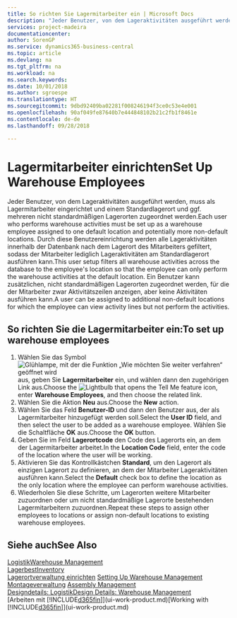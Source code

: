 ```yaml
---
title: So richten Sie Lagermitarbeiter ein | Microsoft Docs
description: "Jeder Benutzer, von dem Lageraktivitäten ausgeführt werden, muss als Lagermitarbeiter eingerichtet und einem Standardlagerort und ggf. mehreren nicht standardmäßigen Lagerorten zugeordnet werden."
services: project-madeira
documentationcenter: 
author: SorenGP
ms.service: dynamics365-business-central
ms.topic: article
ms.devlang: na
ms.tgt_pltfrm: na
ms.workload: na
ms.search.keywords: 
ms.date: 10/01/2018
ms.author: sgroespe
ms.translationtype: HT
ms.sourcegitcommit: 9dbd92409ba02281f008246194f3ce0c53e4e001
ms.openlocfilehash: 90af049fe87640b7e444848102b21c2fb1f8461e
ms.contentlocale: de-de
ms.lasthandoff: 09/28/2018

---
```

# <a name="set-up-warehouse-employees"></a><span data-ttu-id="740fa-103">Lagermitarbeiter einrichten</span><span class="sxs-lookup"><span data-stu-id="740fa-103">Set Up Warehouse Employees</span></span>
<span data-ttu-id="740fa-104">Jeder Benutzer, von dem Lageraktivitäten ausgeführt werden, muss als Lagermitarbeiter eingerichtet und einem Standardlagerort und ggf. mehreren nicht standardmäßigen Lagerorten zugeordnet werden.</span><span class="sxs-lookup"><span data-stu-id="740fa-104">Each user who performs warehouse activities must be set up as a warehouse employee assigned to one default location and potentially more non-default locations.</span></span> <span data-ttu-id="740fa-105">Durch diese Benutzereinrichtung werden alle Lageraktivitäten innerhalb der Datenbank nach dem Lagerort des Mitarbeiters gefiltert, sodass der Mitarbeiter lediglich Lageraktivitäten am Standardlagerort ausführen kann.</span><span class="sxs-lookup"><span data-stu-id="740fa-105">This user setup filters all warehouse activities across the database to the employee's location so that the employee can only perform the warehouse activities at the default location.</span></span> <span data-ttu-id="740fa-106">Ein Benutzer kann zusätzlichen, nicht standardmäßigen Lagerorten zugeordnet werden, für die der Mitarbeiter zwar Aktivitätszeilen anzeigen, aber keine Aktivitäten ausführen kann.</span><span class="sxs-lookup"><span data-stu-id="740fa-106">A user can be assigned to additional non-default locations for which the employee can view activity lines but not perform the activities.</span></span>

## <a name="to-set-up-warehouse-employees"></a><span data-ttu-id="740fa-107">So richten Sie die Lagermitarbeiter ein:</span><span class="sxs-lookup"><span data-stu-id="740fa-107">To set up warehouse employees</span></span>  
1.  <span data-ttu-id="740fa-108">Wählen Sie das Symbol ![Glühlampe, mit der die Funktion „Wie möchten Sie weiter verfahren“ geöffnet wird](media/ui-search/search_small.png "Wie möchten Sie weiter verfahren?") aus, geben Sie **Lagermitarbeiter** ein, und wählen dann den zugehörigen Link aus.</span><span class="sxs-lookup"><span data-stu-id="740fa-108">Choose the ![Lightbulb that opens the Tell Me feature](media/ui-search/search_small.png "Tell me what you want to do") icon, enter **Warehouse Employees**, and then choose the related link.</span></span>  
2. <span data-ttu-id="740fa-109">Wählen Sie die Aktion **Neu** aus.</span><span class="sxs-lookup"><span data-stu-id="740fa-109">Choose the **New** action.</span></span>  
3. <span data-ttu-id="740fa-110">Wählen Sie das Feld **Benutzer-ID** und dann den Benutzer aus, der als Lagermitarbeiter hinzugefügt werden soll.</span><span class="sxs-lookup"><span data-stu-id="740fa-110">Select the **User ID** field, and then select the user to be added as a warehouse employee.</span></span> <span data-ttu-id="740fa-111">Wählen Sie die Schaltfläche **OK** aus.</span><span class="sxs-lookup"><span data-stu-id="740fa-111">Choose the **OK** button.</span></span>  
6.  <span data-ttu-id="740fa-112">Geben Sie im Feld **Lagerortcode** den Code des Lagerorts ein, an dem der Lagermitarbeiter arbeitet.</span><span class="sxs-lookup"><span data-stu-id="740fa-112">In the **Location Code** field, enter the code of the location where the user will be working.</span></span>  
7.  <span data-ttu-id="740fa-113">Aktivieren Sie das Kontrollkästchen **Standard**, um den Lagerort als einzigen Lagerort zu definieren, an dem der Mitarbeiter Lageraktivitäten ausführen kann.</span><span class="sxs-lookup"><span data-stu-id="740fa-113">Select the **Default** check box to define the location as the only location where the employee can perform warehouse activities.</span></span>  
8.  <span data-ttu-id="740fa-114">Wiederholen Sie diese Schritte, um Lagerorten weitere Mitarbeiter zuzuordnen oder um nicht standardmäßige Lagerorte bestehenden Lagermitarbeitern zuzuordnen.</span><span class="sxs-lookup"><span data-stu-id="740fa-114">Repeat these steps to assign other employees to locations or assign non-default locations to existing warehouse employees.</span></span>  

## <a name="see-also"></a><span data-ttu-id="740fa-115">Siehe auch</span><span class="sxs-lookup"><span data-stu-id="740fa-115">See Also</span></span>  
[<span data-ttu-id="740fa-116">Logistik</span><span class="sxs-lookup"><span data-stu-id="740fa-116">Warehouse Management</span></span>](warehouse-manage-warehouse.md)  
[<span data-ttu-id="740fa-117">Lagerbest</span><span class="sxs-lookup"><span data-stu-id="740fa-117">Inventory</span></span>](inventory-manage-inventory.md)  
<span data-ttu-id="740fa-118">[Lagerortverwaltung einrichten](warehouse-setup-warehouse.md)   </span><span class="sxs-lookup"><span data-stu-id="740fa-118">[Setting Up Warehouse Management](warehouse-setup-warehouse.md)   </span></span>  
<span data-ttu-id="740fa-119">[Montageverwaltung](assembly-assemble-items.md)  </span><span class="sxs-lookup"><span data-stu-id="740fa-119">[Assembly Management](assembly-assemble-items.md)  </span></span>  
[<span data-ttu-id="740fa-120">Designdetails: Logistik</span><span class="sxs-lookup"><span data-stu-id="740fa-120">Design Details: Warehouse Management</span></span>](design-details-warehouse-management.md)  
<span data-ttu-id="740fa-121">[Arbeiten mit [!INCLUDE[d365fin](includes/d365fin_md.md)]](ui-work-product.md)</span><span class="sxs-lookup"><span data-stu-id="740fa-121">[Working with [!INCLUDE[d365fin](includes/d365fin_md.md)]](ui-work-product.md)</span></span>  

